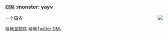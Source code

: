 ### :cn: :monster: yayv

<img align="right" src="https://github-readme-stats.vercel.app/api?username=yayv&show_icons=true&icon_color=0366d6&text_color=24292e&bg_color=ffffff&hide_title=true" />

一个码农

给我[发邮件](mailto:yayv.cn@gmail.com)
给我[Twitter DM](https://twitter.com/yayv)。
